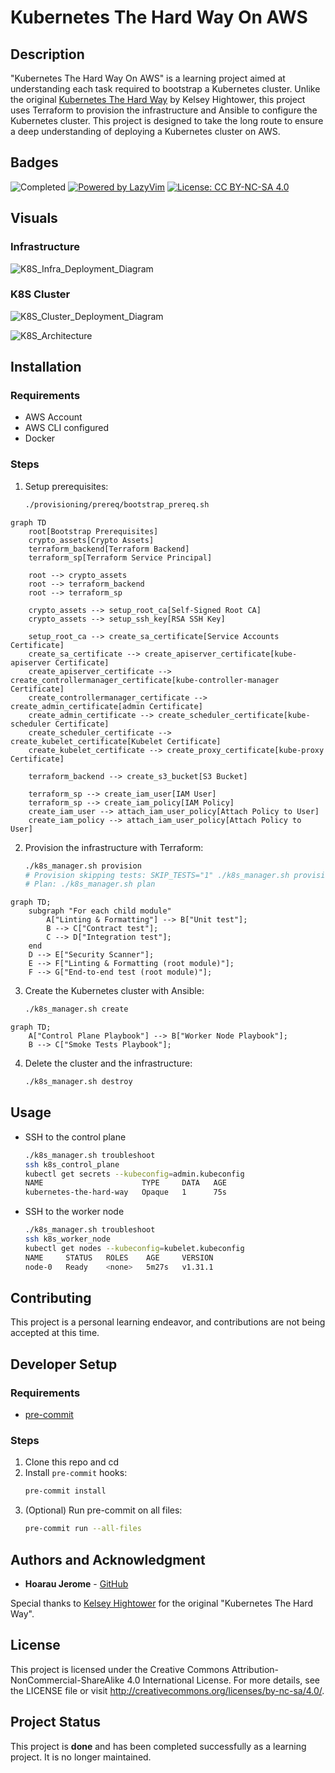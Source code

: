 # Kubernetes The Hard Way On AWS

## Description

"Kubernetes The Hard Way On AWS" is a learning project aimed at understanding each task required to bootstrap a Kubernetes cluster. Unlike the original [Kubernetes The Hard Way](https://github.com/kelseyhightower/kubernetes-the-hard-way) by Kelsey Hightower, this project uses Terraform to provision the infrastructure and Ansible to configure the Kubernetes cluster. This project is designed to take the long route to ensure a deep understanding of deploying a Kubernetes cluster on AWS.

## Badges

![Completed](https://img.shields.io/badge/status-completed-brightgreen)
[![Powered by LazyVim](https://img.shields.io/badge/Powered_by-LazyVim-%2307a6c3?style=flat&logo=vim&logoColor=white)](https://lazyvim.org/)
[![License: CC BY-NC-SA 4.0](https://img.shields.io/badge/License-CC%20BY--NC--SA%204.0-lightgrey.svg)](http://creativecommons.org/licenses/by-nc-sa/4.0/)

## Visuals

### Infrastructure

![K8S_Infra_Deployment_Diagram](https://github.com/user-attachments/assets/cd9dc464-9076-40ab-937f-f4d61544c151)

### K8S Cluster

![K8S_Cluster_Deployment_Diagram](https://github.com/user-attachments/assets/461c13b2-5733-4e94-9fe5-503efe222433)

![K8S_Architecture](https://github.com/user-attachments/assets/08c70d21-6128-440f-a8b3-6a96f5fd19cb)

## Installation

### Requirements

- AWS Account
- AWS CLI configured
- Docker

### Steps

1. Setup prerequisites:
   ```sh
   ./provisioning/prereq/bootstrap_prereq.sh
   ```
```mermaid
graph TD
    root[Bootstrap Prerequisites]
    crypto_assets[Crypto Assets]
    terraform_backend[Terraform Backend]
    terraform_sp[Terraform Service Principal]

    root --> crypto_assets
    root --> terraform_backend
    root --> terraform_sp

    crypto_assets --> setup_root_ca[Self-Signed Root CA]
    crypto_assets --> setup_ssh_key[RSA SSH Key]

    setup_root_ca --> create_sa_certificate[Service Accounts Certificate]
    create_sa_certificate --> create_apiserver_certificate[kube-apiserver Certificate]
    create_apiserver_certificate --> create_controllermanager_certificate[kube-controller-manager Certificate]
    create_controllermanager_certificate --> create_admin_certificate[admin Certificate]
    create_admin_certificate --> create_scheduler_certificate[kube-scheduler Certificate]
    create_scheduler_certificate --> create_kubelet_certificate[Kubelet Certificate]
    create_kubelet_certificate --> create_proxy_certificate[kube-proxy Certificate]

    terraform_backend --> create_s3_bucket[S3 Bucket]

    terraform_sp --> create_iam_user[IAM User]
    terraform_sp --> create_iam_policy[IAM Policy]
    create_iam_user --> attach_iam_user_policy[Attach Policy to User]
    create_iam_policy --> attach_iam_user_policy[Attach Policy to User]
```

2. Provision the infrastructure with Terraform:
   ```sh
   ./k8s_manager.sh provision
   # Provision skipping tests: SKIP_TESTS="1" ./k8s_manager.sh provision
   # Plan: ./k8s_manager.sh plan
   ```

```mermaid
graph TD;
    subgraph "For each child module"
        A["Linting & Formatting"] --> B["Unit test"];
        B --> C["Contract test"];
        C --> D["Integration test"];
    end
    D --> E["Security Scanner"];
    E --> F["Linting & Formatting (root module)"];
    F --> G["End-to-end test (root module)"];
```

3. Create the Kubernetes cluster with Ansible:
   ```sh
   ./k8s_manager.sh create
   ```
```mermaid
graph TD;
    A["Control Plane Playbook"] --> B["Worker Node Playbook"];
    B --> C["Smoke Tests Playbook"];
```

4. Delete the cluster and the infrastructure:
   ```sh
   ./k8s_manager.sh destroy
   ```

## Usage

* SSH to the control plane

   ```sh
   ./k8s_manager.sh troubleshoot
   ssh k8s_control_plane
   kubectl get secrets --kubeconfig=admin.kubeconfig
   NAME                      TYPE     DATA   AGE
   kubernetes-the-hard-way   Opaque   1      75s
   ```

* SSH to the worker node

   ```sh
   ./k8s_manager.sh troubleshoot
   ssh k8s_worker_node
   kubectl get nodes --kubeconfig=kubelet.kubeconfig
   NAME     STATUS   ROLES    AGE     VERSION
   node-0   Ready    <none>   5m27s   v1.31.1
   ```

## Contributing

This project is a personal learning endeavor, and contributions are not being accepted at this time.

## Developer Setup

### Requirements

- [pre-commit](https://pre-commit.com/)

### Steps

1. Clone this repo and cd
2. Install `pre-commit` hooks:
   ```sh
   pre-commit install
   ```
3. (Optional) Run pre-commit on all files:
   ```sh
   pre-commit run --all-files
   ```

## Authors and Acknowledgment

- **Hoarau Jerome** - [GitHub](https://github.com/hoaraujerome)

Special thanks to [Kelsey Hightower](https://github.com/kelseyhightower) for the original "Kubernetes The Hard Way".

## License

This project is licensed under the Creative Commons Attribution-NonCommercial-ShareAlike 4.0 International License. For more details, see the LICENSE file or visit http://creativecommons.org/licenses/by-nc-sa/4.0/.

## Project Status

This project is **done** and has been completed successfully as a learning project. It is no longer maintained.
